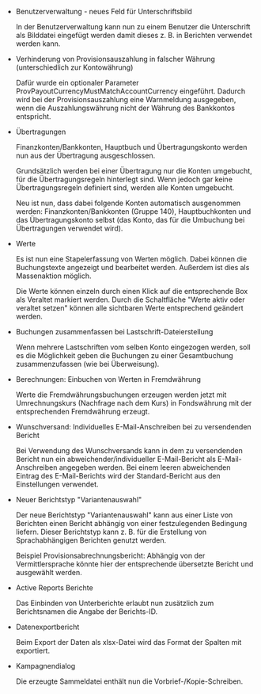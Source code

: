 

* Benutzerverwaltung - neues Feld für Unterschriftsbild
  
  In der Benutzerverwaltung kann nun zu einem Benutzer die Unterschrift als Bilddatei eingefügt werden damit dieses z. B. in Berichten verwendet werden kann.

* Verhinderung von Provisionsauszahlung in falscher Währung (unterschiedlich zur Kontowährung)
  
  Dafür wurde ein optionaler Parameter ProvPayoutCurrencyMustMatchAccountCurrency eingeführt. Dadurch wird bei der Provisionsauszahlung eine Warnmeldung ausgegeben, wenn die Auszahlungswährung nicht der Währung des Bankkontos entspricht.
  
* Übertragungen 
  
  Finanzkonten/Bankkonten, Hauptbuch und Übertragungskonto werden nun aus der Übertragung ausgeschlossen.
  
  Grundsätzlich werden bei einer Übertragung nur die Konten umgebucht, für die Übertragungsregeln hinterlegt sind. Wenn jedoch gar keine Übertragungsregeln definiert sind, werden alle Konten umgebucht.
  
  Neu ist nun, dass dabei folgende Konten automatisch ausgenommen werden: Finanzkonten/Bankkonten (Gruppe 140), Hauptbuchkonten und das Übertragungskonto selbst (das Konto, das für die Umbuchung bei Übertragungen verwendet wird).

* Werte
  
  Es ist nun eine Stapelerfassung von Werten möglich. Dabei können die Buchungstexte angezeigt und bearbeitet werden. Außerdem ist dies als Massenaktion möglich.
  
  Die Werte können einzeln durch einen Klick auf die entsprechende Box als Veraltet markiert werden. Durch die Schaltfläche "Werte aktiv oder veraltet setzen" können alle sichtbaren Werte entsprechend geändert werden.

* Buchungen zusammenfassen bei Lastschrift-Dateierstellung

  Wenn mehrere Lastschriften vom selben Konto eingezogen werden, soll es die Möglichkeit geben die Buchungen zu einer Gesamtbuchung zusammenzufassen (wie bei Überweisung).
  
* Berechnungen: Einbuchen von Werten in Fremdwährung
  
  Werte die Fremdwährungsbuchungen erzeugen werden jetzt mit Umrechnungskurs (Nachfrage nach dem Kurs) in Fondswährung mit der entsprechenden Fremdwährung erzeugt.

* Wunschversand: Individuelles E-Mail-Anschreiben bei zu versendenden Bericht

  Bei Verwendung des Wunschversands kann in dem zu versendenden Bericht nun ein abweichender/individueller E-Mail-Bericht als E-Mail-Anschreiben angegeben werden.  Bei einem leeren abweichenden Eintrag des E-Mail-Berichts wird der Standard-Bericht aus den Einstellungen verwendet.

* Neuer Berichtstyp "Variantenauswahl"
  
  Der neue Berichtstyp "Variantenauswahl" kann aus einer Liste von Berichten einen Bericht abhängig von einer festzulegenden Bedingung liefern. Dieser Berichtstyp kann z. B. für die Erstellung von Sprachabhängigen Berichten genutzt werden.
  
  Beispiel Provisionsabrechnungsbericht: Abhängig von der Vermittlersprache könnte hier der entsprechende übersetzte Bericht und ausgewählt werden.

* Active Reports Berichte
  
  Das Einbinden von Unterberichte erlaubt nun zusätzlich zum Berichtsnamen die Angabe der Berichts-ID.
  
* Datenexportbericht
 
  Beim Export der Daten als xlsx-Datei wird das Format der Spalten mit exportiert.

* Kampagnendialog 
  
   Die erzeugte Sammeldatei enthält nun die Vorbrief-/Kopie-Schreiben. 
  
